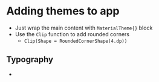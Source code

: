 # Adding themes to app

- Just wrap the main content with `MaterialTheme{}` block
- Use the `Clip` function to add rounded corners
	- `Clip(Shape = RoundedCornerShape(4.dp))`

## Typography
- 